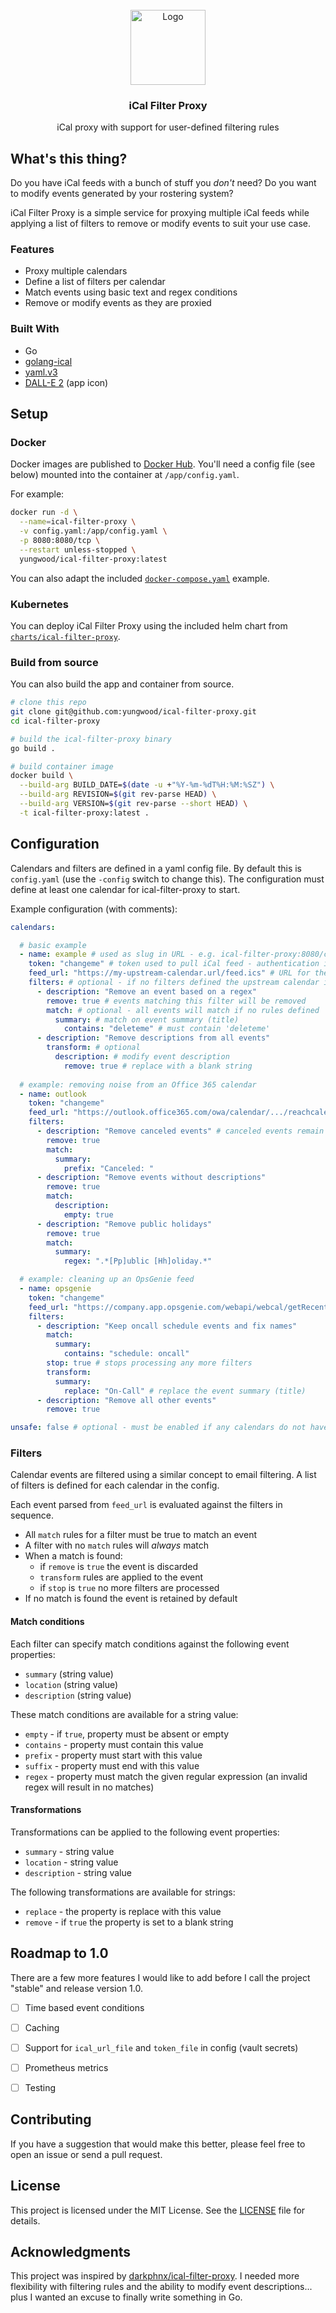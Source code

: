 <!-- PROJECT LOGO -->
<br />
<div align="center">
  <a href="https://github.com/yungwood/ical-filter-proxy">
    <img src="logo.png" alt="Logo" width="120" height="120">
  </a>

  <h3 align="center">iCal Filter Proxy</h3>

  <p align="center">
    iCal proxy with support for user-defined filtering rules
  </p>
</div>


## What's this thing?

Do you have iCal feeds with a bunch of stuff you *don't* need? Do you want to modify events generated by your rostering system?

iCal Filter Proxy is a simple service for proxying multiple iCal feeds while applying a list of filters to remove or modify events to suit your use case.

### Features

* Proxy multiple calendars
* Define a list of filters per calendar
* Match events using basic text and regex conditions
* Remove or modify events as they are proxied


### Built With

* Go
* [golang-ical](https://github.com/arran4/golang-ical)
* [yaml.v3](https://github.com/go-yaml/yaml/tree/v3.0.1)
* [DALL-E 2](https://openai.com/index/dall-e-2/) (app icon)


## Setup

### Docker

Docker images are published to [Docker Hub](https://hub.docker.com/r/yungwood/ical-filter-proxy). You'll need a config file (see below) mounted into the container at `/app/config.yaml`.

For example:

```bash
docker run -d \
  --name=ical-filter-proxy \
  -v config.yaml:/app/config.yaml \
  -p 8080:8080/tcp \
  --restart unless-stopped \
  yungwood/ical-filter-proxy:latest
```

You can also adapt the included [`docker-compose.yaml`](./docker-compose.yaml) example.

### Kubernetes

You can deploy iCal Filter Proxy using the included helm chart from [`charts/ical-filter-proxy`](charts/ical-filter-proxy).

### Build from source

You can also build the app and container from source.

```bash
# clone this repo
git clone git@github.com:yungwood/ical-filter-proxy.git
cd ical-filter-proxy

# build the ical-filter-proxy binary
go build .

# build container image
docker build \
  --build-arg BUILD_DATE=$(date -u +"%Y-%m-%dT%H:%M:%SZ") \
  --build-arg REVISION=$(git rev-parse HEAD) \
  --build-arg VERSION=$(git rev-parse --short HEAD) \
  -t ical-filter-proxy:latest .
```


## Configuration

Calendars and filters are defined in a yaml config file. By default this is `config.yaml` (use the `-config` switch to change this). The configuration must define at least one calendar for ical-filter-proxy to start.

Example configuration (with comments):

```yaml
calendars:

  # basic example
  - name: example # used as slug in URL - e.g. ical-filter-proxy:8080/calendars/example/feed?token=changeme
    token: "changeme" # token used to pull iCal feed - authentication is disabled when blank
    feed_url: "https://my-upstream-calendar.url/feed.ics" # URL for the upstream iCal feed
    filters: # optional - if no filters defined the upstream calendar is proxied as parsed
      - description: "Remove an event based on a regex"
        remove: true # events matching this filter will be removed
        match: # optional - all events will match if no rules defined
          summary: # match on event summary (title)
            contains: "deleteme" # must contain 'deleteme'
      - description: "Remove descriptions from all events"
        transform: # optional
          description: # modify event description
            remove: true # replace with a blank string
        
  # example: removing noise from an Office 365 calendar
  - name: outlook
    token: "changeme"
    feed_url: "https://outlook.office365.com/owa/calendar/.../reachcalendar.ics"
    filters:
      - description: "Remove canceled events" # canceled events remain with a 'Canceled:' prefix until removed
        remove: true
        match:
          summary:
            prefix: "Canceled: "
      - description: "Remove events without descriptions"
        remove: true
        match:
          description:
            empty: true
      - description: "Remove public holidays"
        remove: true
        match:
          summary:
            regex: ".*[Pp]ublic [Hh]oliday.*"

  # example: cleaning up an OpsGenie feed
  - name: opsgenie
    token: "changeme"
    feed_url: "https://company.app.opsgenie.com/webapi/webcal/getRecentSchedule?webcalToken=..."
    filters:
      - description: "Keep oncall schedule events and fix names"
        match:
          summary:
            contains: "schedule: oncall"
        stop: true # stops processing any more filters
        transform:
          summary:
            replace: "On-Call" # replace the event summary (title)
      - description: "Remove all other events"
        remove: true

unsafe: false # optional - must be enabled if any calendars do not have a token
```


### Filters

Calendar events are filtered using a similar concept to email filtering. A list of filters is defined for each calendar in the config.

Each event parsed from `feed_url` is evaluated against the filters in sequence.

* All `match` rules for a filter must be true to match an event
* A filter with no `match` rules will *always* match
* When a match is found:
  * if `remove` is `true` the event is discarded
  * `transform` rules are applied to the event
  * if `stop` is `true` no more filters are processed
* If no match is found the event is retained by default

#### Match conditions

Each filter can specify match conditions against the following event properties:

* `summary` (string value)
* `location` (string value)
* `description` (string value)

These match conditions are available for a string value:

* `empty` - if `true`, property must be absent or empty
* `contains` - property must contain this value
* `prefix` - property must start with this value
* `suffix` - property must end with this value
* `regex` - property must match the given regular expression (an invalid regex will result in no matches)

#### Transformations

Transformations can be applied to the following event properties:

* `summary` - string value
* `location` - string value
* `description` - string value

The following transformations are available for strings:

* `replace` - the property is replace with this value
* `remove` - if `true` the property is set to a blank string


## Roadmap to 1.0

There are a few more features I would like to add before I call the project "stable" and release version 1.0.

- [ ] Time based event conditions
- [ ] Caching
- [ ] Support for `ical_url_file` and `token_file` in config (vault secrets)
- [ ] Prometheus metrics
- [ ] Testing


## Contributing

If you have a suggestion that would make this better, please feel free to open an issue or send a pull request.


## License

This project is licensed under the MIT License. See the [LICENSE](./LICENSE) file for details.


## Acknowledgments

This project was inspired by [darkphnx/ical-filter-proxy](https://github.com/darkphnx/ical-filter-proxy). I needed more flexibility with filtering rules and the ability to modify event descriptions... plus I wanted an excuse to finally write something in Go.
